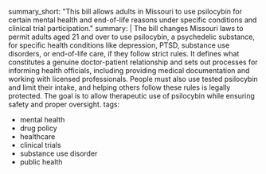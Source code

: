 summary_short: "This bill allows adults in Missouri to use psilocybin for certain mental health and end-of-life reasons under specific conditions and clinical trial participation."
summary: |
  The bill changes Missouri laws to permit adults aged 21 and over to use psilocybin, a psychedelic substance, for specific health conditions like depression, PTSD, substance use disorders, or end-of-life care, if they follow strict rules. It defines what constitutes a genuine doctor-patient relationship and sets out processes for informing health officials, including providing medical documentation and working with licensed professionals. People must also use tested psilocybin and limit their intake, and helping others follow these rules is legally protected. The goal is to allow therapeutic use of psilocybin while ensuring safety and proper oversight.
tags:
  - mental health
  - drug policy
  - healthcare
  - clinical trials
  - substance use disorder
  - public health
